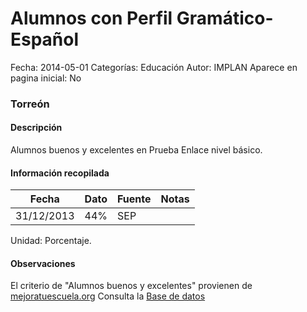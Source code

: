 Alumnos con Perfil Gramático-Español
=====

Fecha: 2014-05-01
Categorías: Educación
Autor: IMPLAN
Aparece en pagina inicial: No

### Torreón

#### Descripción

Alumnos buenos y excelentes en Prueba Enlace nivel básico.

<!-- break -->

#### Información recopilada

<table class="table table-hover table-bordered matriz">
  <thead>
    <tr><th>Fecha</th><th>Dato</th><th>Fuente</th><th>Notas</th></tr>
  </thead>
  <tbody>
    <tr><td class="centrado">31/12/2013</td><td class="derecha">44%</td><td>SEP</td><td></td></tr>
  </tbody>
</table>

Unidad: Porcentaje.

#### Observaciones

El criterio de "Alumnos buenos y excelentes" provienen de [mejoratuescuela.org](http://www.mejoratuescuela.org)
Consulta la [Base de datos](http://www.enlace.sep.gob.mx/content/ba/pages/base_de_datos_completa_2013/)
